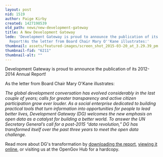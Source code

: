 ```yaml
---
layout: post
nid: 1519
author: Paige Kirby
created: 1427198539
old_path: news/new-development-gateway
title: A New Development Gateway
lede: 'Development Gateway is proud to announce the publication of its 2012-2014 Annual
  Report!As the letter from Board Chair Mary O''Kane illustrates:'
thumbnail: assets/featured-images/screen_shot_2015-03-20_at_3.29.39_pm.png
thumbnail-fid: "6211"
thumbnail-alt: ""
---
```


Development Gateway is proud to announce the publication of its 2012-2014 Annual Report!

As the letter from Board Chair Mary O'Kane illustrates:

*The global development conversation has evolved considerably in the last couple of years; calls for greater transparency and active citizen participation grow ever louder. As a social enterprise dedicated to building practical tools that turn information into opportunities for people to lead better lives, Development Gateway (DG) welcomes the new emphasis on open data as a catalyst for building a better world. To answer the UN Secretary General’s call for a post-2015 “data revolution,” DG has transformed itself over the past three years to meet the open data challenge.*

Read more about DG's transformation by [downloading the report](/assets/webfm/pdfs/dg_2014_annual_report_eng.pdf), [viewing it online](/about/Annual-Report), or visiting us at the OpenGov Hub for a hardcopy.
